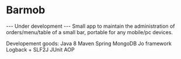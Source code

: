# Barmob
--- Under development ---
Small app to maintain the administration of orders/menu/table of a small bar, portable for any mobile/pc devices.

Developement goods:
Java 8
Maven
Spring
MongoDB
Jo framework
Logback + SLF2J
JUnit
AOP
